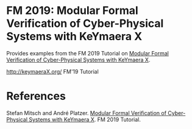 ﻿FM 2019: Modular Formal Verification of Cyber-Physical Systems with KeYmaera X
==============================================================================

Provides examples from the FM 2019 Tutorial on
[Modular Formal Verification of Cyber-Physical Systems with KeYmaera X](http://keymaeraX.org/tutorial/FM-2019.html).

  http://keymaeraX.org/
  FM'19 Tutorial

# References

Stefan Mitsch and André Platzer.
[Modular Formal Verification of Cyber-Physical Systems with KeYmaera X](http://keymaeraX.org/tutorial/FM-2019.html).
FM 2019 Tutorial.